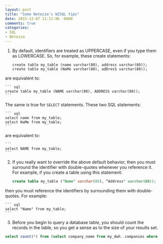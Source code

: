 ```yaml
---
layout: post
title: "Some Netezza's NZSQL tips"
date: 2015-12-07 11:11:06 -0800
comments: true
categories: 
- SQL
- Netezza
---
```


1. By default, identifiers are treated as UPPERCASE, even if you type them as LOWERCASE. So, for example, these create statements:

    ```
    create table my_table (name varchar(80), address varchar(80));
    create table my_table (NaMe varchar(80), adDresS varchar(80));
    ```
  are equivalent to:
  
    ``` sql
    create table my_table (NAME varchar(80), ADDRESS varchar(80));
    ```
  The same is true for `SELECT` statements. These two SQL statements:
  
    ``` sql
    select name from my_table;
    select NaMe from my_table;
    ```
  are equivalent to:
  
    ```
    select NAME from my_table;
    ```
2. If you really want to override the above default behavior, then you must surround the identifier with double-quotes whenever you reference it. For example, if you create a table using this statement:

    ``` sql
    create table my_table ("Name" varchar(80), “Address" varchar(80));
    ```  
  then you must reference the identifiers by surrounding them with double-quotes. For example:  
  
    ``` sql
    select "Name" from my_table;
    ```
3. Before you begin to query a database table, you should count the records in the table, so you get a sense as to the size of your results set.

  ``` sql
  select count(*) from (select company_name from my_dwh..companies where company_name like '%e%') as x;
  ```